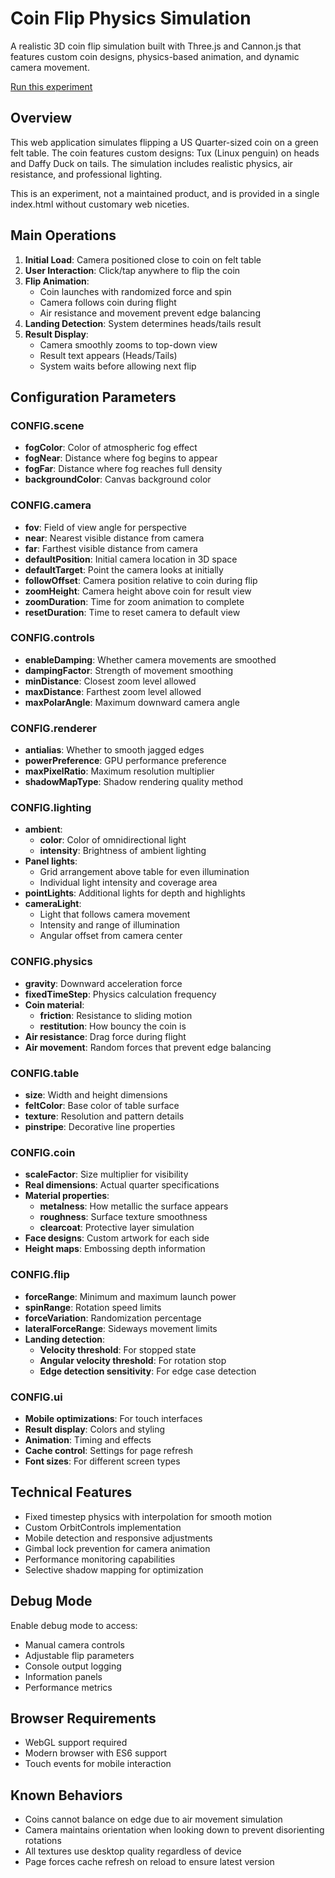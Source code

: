 # Coin Flip Physics Simulation

A realistic 3D coin flip simulation built with Three.js and Cannon.js that features custom coin designs, physics-based animation, and dynamic camera movement.

[Run this experiment](https://jessicalh.github.io/lifechoices/)

## Overview

This web application simulates flipping a US Quarter-sized coin on a green felt table. The coin features custom designs: Tux (Linux penguin) on heads and Daffy Duck on tails. The simulation includes realistic physics, air resistance, and professional lighting.

This is an experiment, not a maintained product, and is provided in a single index.html without customary web niceties.

## Main Operations

1. **Initial Load**: Camera positioned close to coin on felt table
2. **User Interaction**: Click/tap anywhere to flip the coin
3. **Flip Animation**:
   - Coin launches with randomized force and spin
   - Camera follows coin during flight
   - Air resistance and movement prevent edge balancing
4. **Landing Detection**: System determines heads/tails result
5. **Result Display**:
   - Camera smoothly zooms to top-down view
   - Result text appears (Heads/Tails)
   - System waits before allowing next flip

## Configuration Parameters

### CONFIG.scene
- **fogColor**: Color of atmospheric fog effect
- **fogNear**: Distance where fog begins to appear
- **fogFar**: Distance where fog reaches full density
- **backgroundColor**: Canvas background color

### CONFIG.camera
- **fov**: Field of view angle for perspective
- **near**: Nearest visible distance from camera
- **far**: Farthest visible distance from camera
- **defaultPosition**: Initial camera location in 3D space
- **defaultTarget**: Point the camera looks at initially
- **followOffset**: Camera position relative to coin during flip
- **zoomHeight**: Camera height above coin for result view
- **zoomDuration**: Time for zoom animation to complete
- **resetDuration**: Time to reset camera to default view

### CONFIG.controls
- **enableDamping**: Whether camera movements are smoothed
- **dampingFactor**: Strength of movement smoothing
- **minDistance**: Closest zoom level allowed
- **maxDistance**: Farthest zoom level allowed
- **maxPolarAngle**: Maximum downward camera angle

### CONFIG.renderer
- **antialias**: Whether to smooth jagged edges
- **powerPreference**: GPU performance preference
- **maxPixelRatio**: Maximum resolution multiplier
- **shadowMapType**: Shadow rendering quality method

### CONFIG.lighting
- **ambient**:
  - **color**: Color of omnidirectional light
  - **intensity**: Brightness of ambient lighting
- **Panel lights**:
  - Grid arrangement above table for even illumination
  - Individual light intensity and coverage area
- **pointLights**: Additional lights for depth and highlights
- **cameraLight**:
  - Light that follows camera movement
  - Intensity and range of illumination
  - Angular offset from camera center

### CONFIG.physics
- **gravity**: Downward acceleration force
- **fixedTimeStep**: Physics calculation frequency
- **Coin material**:
  - **friction**: Resistance to sliding motion
  - **restitution**: How bouncy the coin is
- **Air resistance**: Drag force during flight
- **Air movement**: Random forces that prevent edge balancing

### CONFIG.table
- **size**: Width and height dimensions
- **feltColor**: Base color of table surface
- **texture**: Resolution and pattern details
- **pinstripe**: Decorative line properties

### CONFIG.coin
- **scaleFactor**: Size multiplier for visibility
- **Real dimensions**: Actual quarter specifications
- **Material properties**:
  - **metalness**: How metallic the surface appears
  - **roughness**: Surface texture smoothness
  - **clearcoat**: Protective layer simulation
- **Face designs**: Custom artwork for each side
- **Height maps**: Embossing depth information

### CONFIG.flip
- **forceRange**: Minimum and maximum launch power
- **spinRange**: Rotation speed limits
- **forceVariation**: Randomization percentage
- **lateralForceRange**: Sideways movement limits
- **Landing detection**:
  - **Velocity threshold**: For stopped state
  - **Angular velocity threshold**: For rotation stop
  - **Edge detection sensitivity**: For edge case detection

### CONFIG.ui
- **Mobile optimizations**: For touch interfaces
- **Result display**: Colors and styling
- **Animation**: Timing and effects
- **Cache control**: Settings for page refresh
- **Font sizes**: For different screen types

## Technical Features

- Fixed timestep physics with interpolation for smooth motion
- Custom OrbitControls implementation
- Mobile detection and responsive adjustments
- Gimbal lock prevention for camera animation
- Performance monitoring capabilities
- Selective shadow mapping for optimization

## Debug Mode

Enable debug mode to access:
- Manual camera controls
- Adjustable flip parameters
- Console output logging
- Information panels
- Performance metrics

## Browser Requirements

- WebGL support required
- Modern browser with ES6 support
- Touch events for mobile interaction

## Known Behaviors

- Coins cannot balance on edge due to air movement simulation
- Camera maintains orientation when looking down to prevent disorienting rotations
- All textures use desktop quality regardless of device
- Page forces cache refresh on reload to ensure latest version
